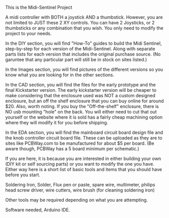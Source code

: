 This is the Midi-Sentinel Project

A midi controller with BOTH a joystick AND a thumbstick.
However, you are not limited to JUST these 2 XY controls.
You can have 2 Joysticks, or 2 thumbsticks or any combination
that you wish. You only need to modify the project to your needs.

In the DIY section, you will find "How-To" guides to build the
Midi Sentinel, step-by-step for each version of the Midi-Sentinel.
Along with separate parts lists for each version that includes
the original purchase source. (No garuntee that any particular
part will still be in stock on sites listed.)

In the Images section, you will find pictures of the different
versions so you know what you are looking for in the other sections.

In the CAD section, you will find the files for the early prototype
and the final Kickstarter version. The early kickstarter version
will be cheaper to make considering that the enclosure used was
NOT a custom designed enclosure, but an off the shelf enclosure
that you can buy online for around $20.
Also, worth noting. If you buy the "Off-the-shelf" enclosure, there
is NO usb mounting "hole" on the back. You will either need to cut
that out yourself or the website where it is sold has a fairly cheap
machining option where they will modify it for you before shipping.

In the EDA section, you will find the mainboard circuit board design
file and the knob controller circuit board file.  These can be uploaded
as they are to sites like PCBWay.com to be manufactured for about $5
per board. (Be aware though, PCBWay has a 5 board minimum per schematic.)

If you are here, it is because you are interested in either building
your own (DIY kit or self sourcing parts) or you want to modify the
one you have. Either way here is a short list of basic tools and
items that you should have before you start.

Soldering Iron, Solder, Flux pen or paste, spare wire, multimeter,
philips head screw driver, wire cutters, wire brush (for cleaning soldering iron)

Other tools may be required depending on what you are attempting.

Software needed, Arduino IDE.
